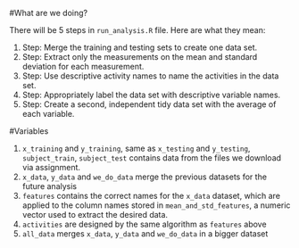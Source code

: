#What are we doing?

There will be 5 steps in `run_analysis.R` file. Here are what they mean: 

1. Step: Merge the training and testing sets to create one data set.
2. Step: Extract only the measurements on the mean and standard deviation for each measurement.
3. Step: Use descriptive activity names to name the activities in the data set.
4. Step: Appropriately label the data set with descriptive variable names.
5. Step: Create a second, independent tidy data set with the average of each variable.

#Variables
1. `x_training` and  `y_training`, same as `x_testing` and  `y_testing`, `subject_train`, `subject_test` contains data from the files we download via assignment. 
2.  `x_data`,  `y_data` and  `we_do_data` merge the previous datasets for the future analysis
3. `features` contains the correct names for the `x_data` dataset, which are applied to the column names stored in `mean_and_std_features`, a numeric vector used to extract the desired data.
4. `activities` are designed by the same algorithm as `features` above
5. `all_data` merges `x_data`, `y_data` and `we_do_data` in a bigger dataset
